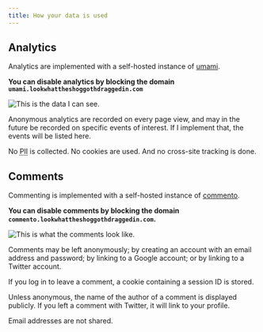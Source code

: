 ```yaml
---
title: How your data is used
---
```


## Analytics

Analytics are implemented with a self-hosted instance of [umami][].

**You can disable analytics by blocking the domain
`umami.lookwhattheshoggothdraggedin.com`**

![This is the data I can see.](files/privacy/analytics.png)

Anonymous analytics are recorded on every page view, and may in the
future be recorded on specific events of interest.  If I implement
that, the events will be listed here.

No <abbr title="Personally Identifiable Information">PII</abbr> is
collected.  No cookies are used.  And no cross-site tracking is done.

[umami]: https://umami.is/

## Comments

Commenting is implemented with a self-hosted instance of [commento][].

**You can disable comments by blocking the domain
`commento.lookwhattheshoggothdraggedin.com`.**

![This is what the comments look like.](files/privacy/comments.png)

Comments may be left anonymously; by creating an account with an email
address and password; by linking to a Google account; or by linking to
a Twitter account.

If you log in to leave a comment, a cookie containing a session ID is
stored.

Unless anonymous, the name of the author of a comment is displayed
publicly.  If you left a comment with Twitter, it will link to your
profile.

Email addresses are not shared.

[commento]: https://commento.io/
